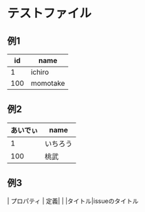 # テストファイル

## 例1

| id | name |
|-|-|
|1| ichiro|
|100|momotake|

## 例2

| あいでぃ | name |
|-|-|
| 1 | いちろう|
| 100 |桃武|

## 例3

| プロパティ | 定義|
|
|タイトル|issueのタイトル
